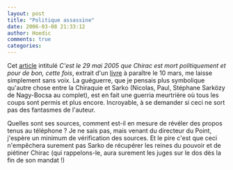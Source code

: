 ```yaml
---
layout: post
title: "Politique assassine"
date: 2006-03-08 21:33:12
author: Hoedic
comments: true
categories: 
---
```



Cet [article](http://www.lemonde.fr/web/article/0,1-0@2-3224,36-748675@51-748761,0.html) intitulé *C'est le 29 mai 2005 que Chirac est mort politiquement et pour de bon, cette fois*, extrait d'un [livre](http://www.amazon.fr/exec/obidos/ASIN/2080689487/402-8529106-3554555) à paraître le 10 mars, me laisse simplement sans voix. La guéguerre, que je pensais plus symbolique qu'autre chose entre la Chiraquie et Sarko (Nicolas, Paul, Stéphane Sarközy de Nagy-Bocsa au complet), est en fait une guerria meurtrière où tous les coups sont permis et plus encore. Incroyable, à se demander si ceci ne sort pas des fantasmes de l'auteur.

Quelles sont ses sources, comment est-il en mesure de révéler des propos tenus au téléphone ? Je ne sais pas, mais venant du directeur du Point, j'espère un minimum de vérification des sources. Et le pire c'est que ceci n'empêchera surement pas Sarko de récupérer les reines du pouvoir et de piétiner Chirac (qui rappelons-le, aura surement les juges sur le dos dès la fin de son mandat !)